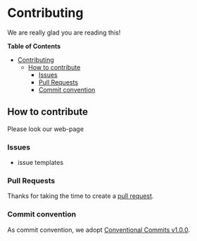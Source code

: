 # Contributing

We are really glad you are reading this!

**Table of Contents**

<!-- TOC -->
* [Contributing](#contributing)
  * [How to contribute](#how-to-contribute)
    * [Issues](#issues)
    * [Pull Requests](#pull-requests)
    * [Commit convention](#commit-convention)
<!-- TOC -->

## How to contribute

Please look our web-page

### Issues

- issue templates

### Pull Requests

Thanks for taking the time to create a [pull request]( ).




### Commit convention

As commit convention, we adopt [Conventional Commits v1.0.0](https://www.conventionalcommits.org/en/v1.0.0/).

